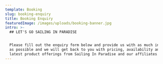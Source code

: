 ```yaml
---
template: Booking
slug: booking-enquiry
title: Booking Enquiry
featuredImage: /images/uploads/booking-banner.jpg
intro: >-
  ## LET'S GO SAILING IN PARADISE


  Please fill out the enquiry form below and provide us with as much information
  as possible and we will get back to you with pricing, availability and all the
  latest product offerings from Sailing In Paradise and our affiliates.
---
```


